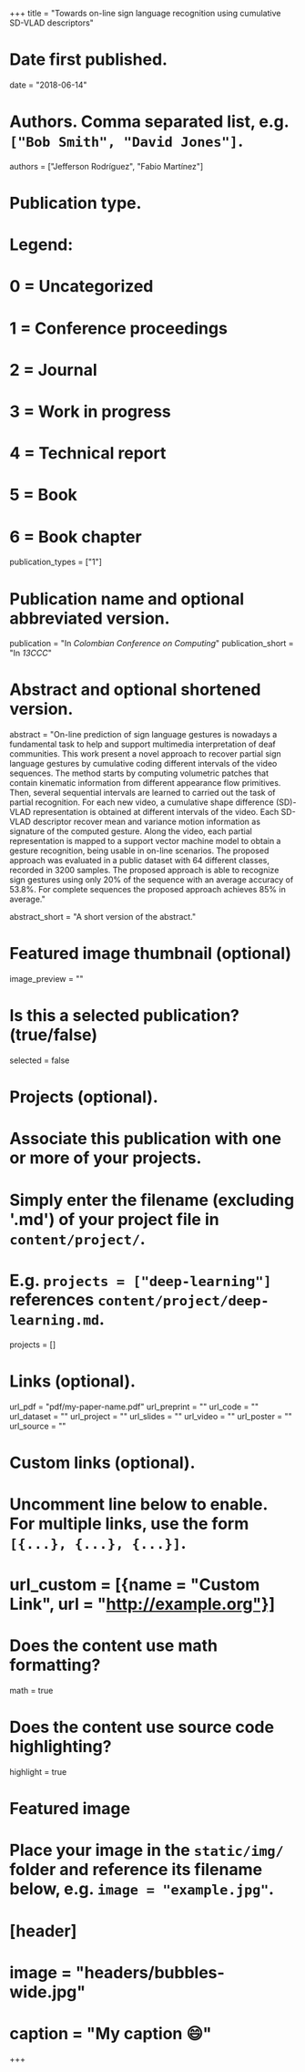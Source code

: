 +++
title = "Towards on-line sign language recognition using cumulative SD-VLAD descriptors"

# Date first published.
date = "2018-06-14"

# Authors. Comma separated list, e.g. `["Bob Smith", "David Jones"]`.
authors = ["Jefferson Rodríguez", "Fabio Martínez"]

# Publication type.
# Legend:
# 0 = Uncategorized
# 1 = Conference proceedings
# 2 = Journal
# 3 = Work in progress
# 4 = Technical report
# 5 = Book
# 6 = Book chapter
publication_types = ["1"]

# Publication name and optional abbreviated version.
publication = "In *Colombian Conference on Computing*"
publication_short = "In *13CCC*"

# Abstract and optional shortened version.
abstract = "On-line prediction of sign language gestures is nowadays a fundamental task to help and support multimedia interpretation of deaf communities. This work present a novel approach to recover partial sign language gestures by cumulative coding different intervals of the video sequences. The method starts by computing volumetric patches that contain kinematic information from different appearance flow primitives. Then, several sequential intervals are learned to carried out the task of partial recognition. For each new video, a cumulative shape difference (SD)-VLAD representation is obtained at different intervals of the video. Each SD-VLAD descriptor recover mean and variance motion information as signature of the computed gesture. Along the video, each partial representation is mapped to a support vector machine model to obtain a gesture recognition, being usable in on-line scenarios. The proposed approach was evaluated in a public dataset with 64 different classes, recorded in 3200 samples. The proposed approach is able to recognize sign gestures using only 20% of the sequence with an average accuracy of 53.8%. For complete sequences the proposed approach achieves 85% in average."

abstract_short = "A short version of the abstract."

# Featured image thumbnail (optional)
image_preview = ""

# Is this a selected publication? (true/false)
selected = false

# Projects (optional).
#   Associate this publication with one or more of your projects.
#   Simply enter the filename (excluding '.md') of your project file in `content/project/`.
#   E.g. `projects = ["deep-learning"]` references `content/project/deep-learning.md`.
projects = []

# Links (optional).
url_pdf = "pdf/my-paper-name.pdf"
url_preprint = ""
url_code = ""
url_dataset = ""
url_project = ""
url_slides = ""
url_video = ""
url_poster = ""
url_source = ""

# Custom links (optional).
#   Uncomment line below to enable. For multiple links, use the form `[{...}, {...}, {...}]`.
# url_custom = [{name = "Custom Link", url = "http://example.org"}]

# Does the content use math formatting?
math = true

# Does the content use source code highlighting?
highlight = true

# Featured image
# Place your image in the `static/img/` folder and reference its filename below, e.g. `image = "example.jpg"`.
# [header]
# image = "headers/bubbles-wide.jpg"
# caption = "My caption 😄"

+++
